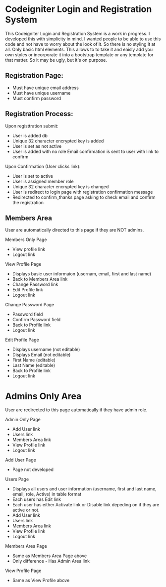 Codeigniter Login and Registration System
=========================================

This Codeigniter Login and Registration System is a work in progress. I developed this with simplicity in mind.
I wanted people to be able to use this code and not have to worry about the look of it. So there is no styling
it at all. Only basic html elements. This allows to to take it and eaisly add you own styles or incorporate it
into a bootstrap template or any template for that matter. So it may be ugly, but it's on purpose.

Registration Page:
------------------

* Must have unique email address
* Must have unique username
* Must confirm password

Registration Process:
---------------------
  
  Upon registtration submit:
  
  * User is added db
  * Unique 32 character encrypted key is added
  * User is set as not active
  * User is added with no role Email confirmation is sent to user with link to confirm
  
  Upon Confirmation (User clicks link):

  * User is set to active
  * User is assigned member role
  * Unique 32 character encrypted key is changed
  * User is redirect to login page with registration confirmation message
  * Redirected to confirm_thanks page asking to check email and confirm the registration

Members Area
-----------
User are automatically directed to this page if they are NOT admins.

  Members Only Page
  
  * View profile link
  * Logout link
  
  View Profile Page

  * Displays basic user informaion (usernam, email, first and last name)
  * Back to Members Area link
  * Change Password link
  * Edit Profile link
  * Logout link
  
  Change Password Page

  * Password field
  * Confirm Password field
  * Back to Profile link
  * Logout link

  Edit Profile Page
  
  * Displays username (not editable)
  * Displays Email (not editable)
  * First Name (editable)
  * Last Name (editable)
  * Back to Profile link
  * Logout link

Admins Only Area
================
User are redirected to this page automatically if they have admin role.

  Admin Only Page
  
  * Add User link
  * Users link
  * Members Area link
  * View Profile link
  * Logout link
  
  Add User Page

  * Page not developed
  
  Users Page

  * Displays all users and user information (username, first and last name, email, role, Active) in table format
  * Each users has Edit link
  * Each user has either Activate link or Disable link depeding on if they are active or not.
  * Add User link
  * Users link
  * Members Area link
  * View Profile link
  * Logout link

  Members Area Page
  
  * Same as Members Area Page above 
  * Only difference - Has Admin Area link
  
  View Profile Page
  * Same as View Profile above

